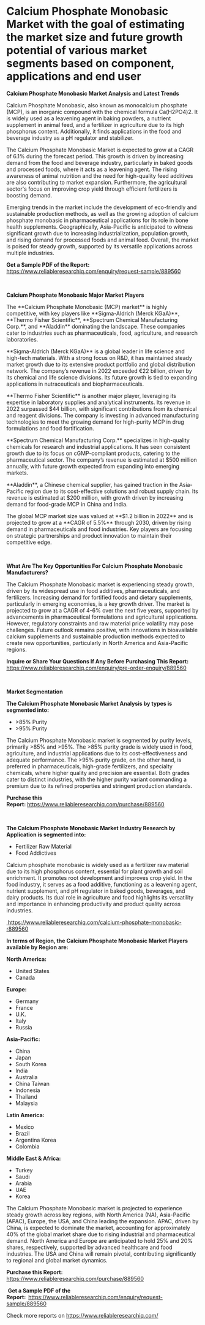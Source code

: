 <p><h1>Calcium Phosphate Monobasic Market with the goal of estimating the market size and future growth potential of various market segments based on component, applications and end user</h1></p><p><strong>Calcium Phosphate Monobasic Market Analysis and Latest Trends</strong></p>
<p><p>Calcium Phosphate Monobasic, also known as monocalcium phosphate (MCP), is an inorganic compound with the chemical formula Ca(H2PO4)2. It is widely used as a leavening agent in baking powders, a nutrient supplement in animal feed, and a fertilizer in agriculture due to its high phosphorus content. Additionally, it finds applications in the food and beverage industry as a pH regulator and stabilizer.</p><p>The Calcium Phosphate Monobasic Market is expected to grow at a CAGR of 6.1% during the forecast period. This growth is driven by increasing demand from the food and beverage industry, particularly in baked goods and processed foods, where it acts as a leavening agent. The rising awareness of animal nutrition and the need for high-quality feed additives are also contributing to market expansion. Furthermore, the agricultural sector's focus on improving crop yield through efficient fertilizers is boosting demand.</p><p>Emerging trends in the market include the development of eco-friendly and sustainable production methods, as well as the growing adoption of calcium phosphate monobasic in pharmaceutical applications for its role in bone health supplements. Geographically, Asia-Pacific is anticipated to witness significant growth due to increasing industrialization, population growth, and rising demand for processed foods and animal feed. Overall, the market is poised for steady growth, supported by its versatile applications across multiple industries.</p></p>
<p><strong>Get a Sample PDF of the Report:&nbsp;</strong> <a href="https://www.reliableresearchiq.com/enquiry/request-sample/889560?utm_campaign=1834&utm_medium=2&utm_source=Github&utm_content=ia&utm_term=26012025&utm_id=calcium-phosphate-monobasic">https://www.reliableresearchiq.com/enquiry/request-sample/889560</a></p>
<p>&nbsp;</p>
<p><strong>Calcium Phosphate Monobasic Major Market Players</strong></p>
<p><p>The **Calcium Phosphate Monobasic (MCP) market** is highly competitive, with key players like **Sigma-Aldrich (Merck KGaA)**, **Thermo Fisher Scientific**, **Spectrum Chemical Manufacturing Corp.**, and **Aladdin** dominating the landscape. These companies cater to industries such as pharmaceuticals, food, agriculture, and research laboratories.</p><p>**Sigma-Aldrich (Merck KGaA)** is a global leader in life science and high-tech materials. With a strong focus on R&D, it has maintained steady market growth due to its extensive product portfolio and global distribution network. The company’s revenue in 2022 exceeded €22 billion, driven by its chemical and life science divisions. Its future growth is tied to expanding applications in nutraceuticals and biopharmaceuticals.</p><p>**Thermo Fisher Scientific** is another major player, leveraging its expertise in laboratory supplies and analytical instruments. Its revenue in 2022 surpassed $44 billion, with significant contributions from its chemical and reagent divisions. The company is investing in advanced manufacturing technologies to meet the growing demand for high-purity MCP in drug formulations and food fortification.</p><p>**Spectrum Chemical Manufacturing Corp.** specializes in high-quality chemicals for research and industrial applications. It has seen consistent growth due to its focus on cGMP-compliant products, catering to the pharmaceutical sector. The company’s revenue is estimated at $500 million annually, with future growth expected from expanding into emerging markets.</p><p>**Aladdin**, a Chinese chemical supplier, has gained traction in the Asia-Pacific region due to its cost-effective solutions and robust supply chain. Its revenue is estimated at $200 million, with growth driven by increasing demand for food-grade MCP in China and India.</p><p>The global MCP market size was valued at **$1.2 billion in 2022** and is projected to grow at a **CAGR of 5.5%** through 2030, driven by rising demand in pharmaceuticals and food industries. Key players are focusing on strategic partnerships and product innovation to maintain their competitive edge.</p></p>
<p>&nbsp;</p>
<p><strong>What Are The Key Opportunities For Calcium Phosphate Monobasic Manufacturers?</strong></p>
<p><p>The Calcium Phosphate Monobasic market is experiencing steady growth, driven by its widespread use in food additives, pharmaceuticals, and fertilizers. Increasing demand for fortified foods and dietary supplements, particularly in emerging economies, is a key growth driver. The market is projected to grow at a CAGR of 4-6% over the next five years, supported by advancements in pharmaceutical formulations and agricultural applications. However, regulatory constraints and raw material price volatility may pose challenges. Future outlook remains positive, with innovations in bioavailable calcium supplements and sustainable production methods expected to create new opportunities, particularly in North America and Asia-Pacific regions.</p></p>
<p><strong>Inquire or Share Your Questions If Any Before Purchasing This Report:</strong> <a href="https://www.reliableresearchiq.com/enquiry/pre-order-enquiry/889560?utm_campaign=1834&utm_medium=2&utm_source=Github&utm_content=ia&utm_term=26012025&utm_id=calcium-phosphate-monobasic">https://www.reliableresearchiq.com/enquiry/pre-order-enquiry/889560</a></p>
<p>&nbsp;</p>
<p><strong>Market Segmentation</strong></p>
<p><strong>The Calcium Phosphate Monobasic Market Analysis by types is segmented into:</strong></p>
<p><ul><li>>85% Purity</li><li>>95% Purity</li></ul></p>
<p><p>The Calcium Phosphate Monobasic market is segmented by purity levels, primarily >85% and >95%. The >85% purity grade is widely used in food, agriculture, and industrial applications due to its cost-effectiveness and adequate performance. The >95% purity grade, on the other hand, is preferred in pharmaceuticals, high-grade fertilizers, and specialty chemicals, where higher quality and precision are essential. Both grades cater to distinct industries, with the higher purity variant commanding a premium due to its refined properties and stringent production standards.</p></p>
<p><strong>Purchase this Report:&nbsp;</strong><a href="https://www.reliableresearchiq.com/purchase/889560?utm_campaign=1834&utm_medium=2&utm_source=Github&utm_content=ia&utm_term=26012025&utm_id=calcium-phosphate-monobasic">https://www.reliableresearchiq.com/purchase/889560</a></p>
<p>&nbsp;</p>
<p><strong>The Calcium Phosphate Monobasic Market Industry Research by Application is segmented into:</strong></p>
<p><ul><li>Fertilizer Raw Material</li><li>Food Addictives</li></ul></p>
<p><p>Calcium phosphate monobasic is widely used as a fertilizer raw material due to its high phosphorus content, essential for plant growth and soil enrichment. It promotes root development and improves crop yield. In the food industry, it serves as a food additive, functioning as a leavening agent, nutrient supplement, and pH regulator in baked goods, beverages, and dairy products. Its dual role in agriculture and food highlights its versatility and importance in enhancing productivity and product quality across industries.</p></p>
<p><a href="https://www.reliableresearchiq.com/calcium-phosphate-monobasic-r889560?utm_campaign=1834&utm_medium=2&utm_source=Github&utm_content=ia&utm_term=26012025&utm_id=calcium-phosphate-monobasic">&nbsp;https://www.reliableresearchiq.com/calcium-phosphate-monobasic-r889560</a></p>
<p><strong>In terms of Region, the Calcium Phosphate Monobasic Market Players available by Region are:</strong></p>
<p>
    <p> <strong> North America: </strong>
        <ul>
            <li>United States</li>
            <li>Canada</li>
        </ul>
        </p> 
    <p> <strong> Europe: </strong>
        <ul>
            <li>Germany</li>
            <li>France</li>
            <li>U.K.</li>
            <li>Italy</li>
            <li>Russia</li>
        </ul>
        </p> 
    <p> <strong> Asia-Pacific: </strong>
        <ul>
            <li>China</li>
            <li>Japan</li>
            <li>South Korea</li>
            <li>India</li>
            <li>Australia</li>
            <li>China Taiwan</li>
            <li>Indonesia</li>
            <li>Thailand</li>
            <li>Malaysia</li>
        </ul>
        </p> 
    <p> <strong> Latin America: </strong>
        <ul>
            <li>Mexico</li>
            <li>Brazil</li>
            <li>Argentina Korea</li>
            <li>Colombia</li>
        </ul>
        </p> 
    <p> <strong> Middle East & Africa: </strong>
        <ul>
            <li>Turkey</li>
            <li>Saudi</li>
            <li>Arabia</li>
            <li>UAE</li>
            <li>Korea</li>
        </ul>
    </p>
    </p>
<p><p>The Calcium Phosphate Monobasic market is projected to experience steady growth across key regions, with North America (NA), Asia-Pacific (APAC), Europe, the USA, and China leading the expansion. APAC, driven by China, is expected to dominate the market, accounting for approximately 40% of the global market share due to rising industrial and pharmaceutical demand. North America and Europe are anticipated to hold 25% and 20% shares, respectively, supported by advanced healthcare and food industries. The USA and China will remain pivotal, contributing significantly to regional and global market dynamics.</p></p>
<p><strong>Purchase this Report: </strong><a href="https://www.reliableresearchiq.com/purchase/889560?utm_campaign=1834&utm_medium=2&utm_source=Github&utm_content=ia&utm_term=26012025&utm_id=calcium-phosphate-monobasic">https://www.reliableresearchiq.com/purchase/889560</a></p>
<p>&nbsp;<strong>Get a Sample PDF of the Report:&nbsp;&nbsp;</strong><a href="https://www.reliableresearchiq.com/enquiry/request-sample/889560?utm_campaign=1834&utm_medium=2&utm_source=Github&utm_content=ia&utm_term=26012025&utm_id=calcium-phosphate-monobasic">https://www.reliableresearchiq.com/enquiry/request-sample/889560</a></p>
<p><strong></strong></p>
<p>Check more reports on <a href="https://www.reliableresearchiq.com/?utm_campaign=1834&utm_medium=2&utm_source=Github&utm_content=ia&utm_term=26012025&utm_id=calcium-phosphate-monobasic">https://www.reliableresearchiq.com/</a></p>